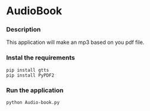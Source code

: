 # AudioBook

### Description
This application will make an mp3 based on you pdf file.

### Instal the requirements
```
pip install gtts
pip install PyPDF2
```
### Run the application
```
python Audio-book.py
```
